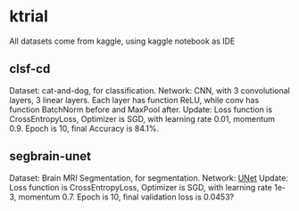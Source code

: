 # ktrial
All datasets come from kaggle, using kaggle notebook as IDE
## clsf-cd
Dataset: cat-and-dog, for classification.
Network: CNN, with 3 convolutional layers, 3 linear layers. Each layer has function ReLU, while conv has function BatchNorm before and MaxPool after.
Update: Loss function is CrossEntropyLoss, Optimizer is SGD, with learning rate 0.01, momentum 0.9.
Epoch is 10, final Accuracy is 84.1%.

## segbrain-unet
Dataset: Brain MRI Segmentation, for segmentation.
Network: [UNet](https://arxiv.org/pdf/1505.04597.pdf)
Update: Loss function is CrossEntropyLoss, Optimizer is SGD, with learning rate 1e-3, momentum 0.7.
Epoch is 10, final validation loss is 0.0453?

